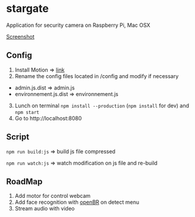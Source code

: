 # stargate
Application for security camera on Raspberry Pi, Mac OSX

[Screenshot](https://github.com/lobor/stargate/tree/screenshot)


## Config
1. Install Motion => [link](http://www.lavrsen.dk/foswiki/bin/view/Motion/WebHome) 
2. Rename the config files located in /config and modify if necessary
  - admin.js.dist => admin.js
  - environnement.js.dist => environnement.js
3. Lunch on terminal ```npm install --production``` (```npm install``` for dev) and ```npm start```
4. Go to http://localhost:8080

## Script
```npm run build:js``` => build js file compressed

```npm run watch:js``` => watch modification on js file and re-build

## RoadMap
1. Add motor for control webcam
2. Add face recognition with [openBR](http://openbiometrics.org/) on detect menu
3. Stream audio with video

